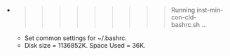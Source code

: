 * >>>>>>>>> Running inst-min-con-cld-bashrc.sh ...
  * Set common settings for ~/.bashrc.
  * Disk size = 1136852K. Space Used = 36K.
